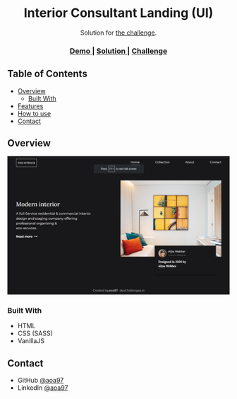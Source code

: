 <h1 align="center">Interior Consultant Landing (UI)</h1>

<div align="center">
   Solution for <a href="https://devchallenges.io/challenges/Jymh2b2FyebRTUljkNcb" target="_blank">the challenge</a>.
</div>

<div align="center">
  <h3>
    <a href="https://aoa97.github.io/interior-consultant-landing/">
      Demo
    </a>
    <span> | </span>
    <a href="https://devchallenges.io/solutions/TISGuSIQJHvCwy4bkETt">
      Solution
    </a>
    <span> | </span>
    <a href="https://devchallenges.io/challenges/Jymh2b2FyebRTUljkNcb">
      Challenge
    </a>
  </h3>
</div>

<!-- TABLE OF CONTENTS -->

## Table of Contents

- [Overview](#overview)
  - [Built With](#built-with)
- [Features](#features)
- [How to use](#how-to-use)
- [Contact](#contact)

<!-- OVERVIEW -->

## Overview

<div align="center">
<img src="./screenshot.png" alt="screenshot">
</div>

### Built With

<!-- This section should list any major frameworks that you built your project using. Here are a few examples.-->

- HTML
- CSS (SASS)
- VanillaJS 

## Contact

- GitHub [@aoa97](https://github.com/aoa97)
- LinkedIn [@aoa97](https://www.linkedin.com/in/engahmedusama/)
